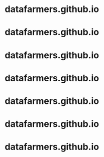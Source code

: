 # datafarmers.github.io
# datafarmers.github.io
# datafarmers.github.io
# datafarmers.github.io
# datafarmers.github.io
# datafarmers.github.io
# datafarmers.github.io
